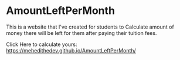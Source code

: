 # AmountLeftPerMonth
This is a website that I've created for students to Calculate amount of money there will be left for them after paying their tuition fees. 



Click Here to calculate yours: https://mehedithedev.github.io/AmountLeftPerMonth/
